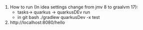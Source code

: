 1. How to run (In idea settings change from jmv 8 to graalvm 17):
   + tasks-> quarkus -> quarkusDEv run
   - in git bash ./gradlew quarkusDev -x test
2. http://localhost:8080/hello